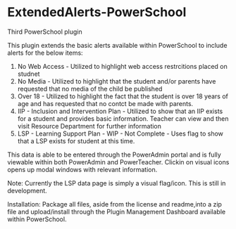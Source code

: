 # ExtendedAlerts-PowerSchool
Third PowerSchool plugin

This plugin extends the basic alerts available within PowerSchool to include alerts for the below items:
1) No Web Access - Utilized to highlight web access restrcitions placed on studnet
2) No Media - Utilized to highlight that the student and/or parents have requested that no media of the child be published
3) Over 18 - Utilized to highlight the fact that the student is over 18 years of age and has requested that no contct be made with parents.
4) IIP - Inclusion and Intervention Plan - Utilized to show that an IIP exists for a student and provides basic information. Teacher can view and then visit Resource Department for further information
5) LSP - Learning Support Plan - WIP - Not Complete - Uses flag to show that a LSP exists for student at this time. 

This data is able to be entered through the PowerAdmin portal and is fully viewable within both PowerAdmin and PowerTeacher. Clickin on visual icons opens up modal windows with relevant information.

Note: Currently the LSP data page is simply a visual flag/icon. This is still in development. 

Installation: Package all files, aside from the license and readme,into a zip file and upload/install through the Plugin Management Dashboard available within PowerSchool.
